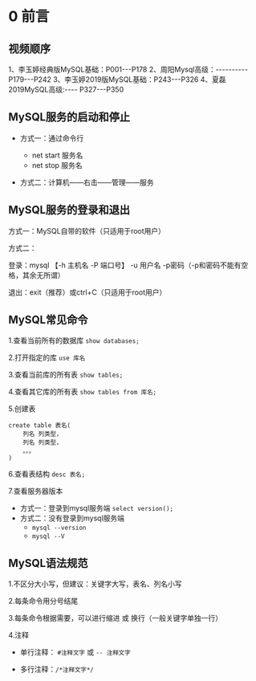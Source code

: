 # 	0 前言 

## 视频顺序

1、李玉婷经典版MySQL基础：P001---P178
2、周阳Mysql高级：---------- P179---P242
3、李玉婷2019版MySQL基础：P243---P326
4、夏磊2019MySQL高级:---- P327---P350



## MySQL服务的启动和停止

+  方式一：通过命令行
   + net start 服务名
   + net stop 服务名

+  方式二：计算机——右击——管理——服务



## MySQL服务的登录和退出

方式一：MySQL自带的软件（只适用于root用户）

方式二：

登录：mysql 【-h 主机名 -P 端口号】 -u 用户名 -p密码（-p和密码不能有空格，其余无所谓）

退出：exit（推荐）或ctrl+C（只适用于root用户）



## MySQL常见命令

1.查看当前所有的数据库	`show databases;`

2.打开指定的库	`use 库名`

3.查看当前库的所有表		`show tables;`

4.查看其它库的所有表	`show tables from 库名;`

5.创建表

```mysql
create table 表名(
	列名 列类型，
    列名 列类型，
    。。。
)
```

6.查看表结构	`desc 表名;`

7.查看服务器版本

+ 方式一：登录到mysql服务端	`select version();`
+ 方式二：没有登录到mysql服务端
  + `mysql --version`
  + `mysql --V`



## MySQL语法规范

1.不区分大小写，但建议：关键字大写，表名、列名小写

2.每条命令用分号结尾

3.每条命令根据需要，可以进行缩进 或 换行（一般关键字单独一行）

4.注释

+ 单行注释： `#注释文字` 或 `-- 注释文字`

+ 多行注释：`/*注释文字*/`

